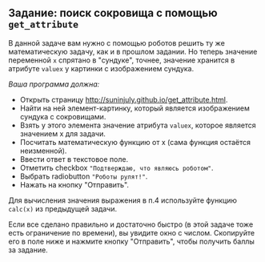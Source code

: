## Задание: поиск сокровища с помощью `get_attribute`

В данной задаче вам нужно с помощью роботов решить ту же математическую задачу, как и в прошлом задании. Но теперь значение
переменной `х` спрятано в "сундуке", точнее, значение хранится в атрибуте `valuex` у картинки с изображением сундука.

_Ваша программа должна:_

- Открыть страницу http://suninjuly.github.io/get_attribute.html.
- Найти на ней элемент-картинку, который является изображением сундука с сокровищами.
- Взять у этого элемента значение атрибута `valuex`, которое является значением x для задачи.
- Посчитать математическую функцию от x (сама функция остаётся неизменной).
- Ввести ответ в текстовое поле.
- Отметить checkbox `"Подтверждаю, что являюсь роботом"`.
- Выбрать radiobutton `"Роботы рулят!"`.
- Нажать на кнопку "Отправить".

Для вычисления значения выражения в п.4 используйте функцию `calc(x)` из предыдущей задачи.

Если все сделано правильно и достаточно быстро (в этой задаче тоже есть ограничение по времени), вы увидите окно с числом.
Скопируйте его в поле ниже и нажмите кнопку "Отправить", чтобы получить баллы за задание.
